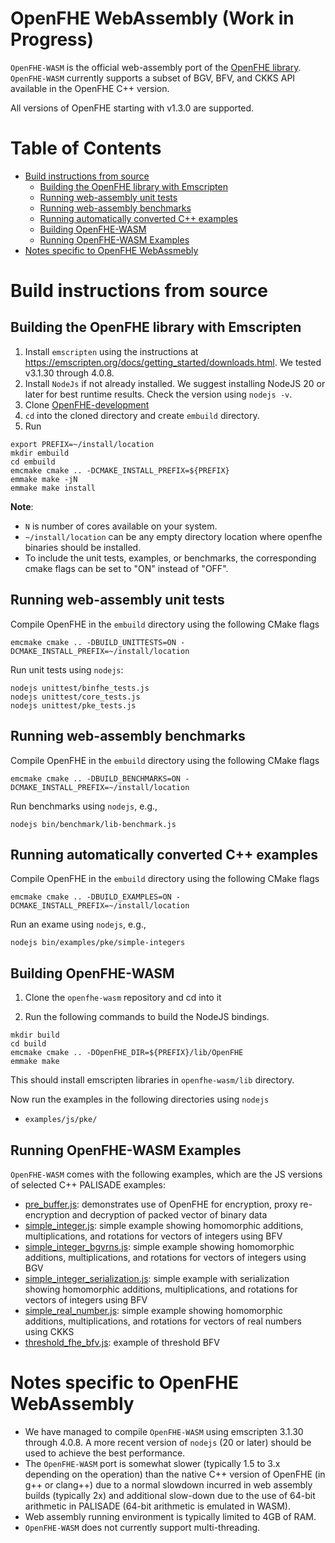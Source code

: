 # OpenFHE WebAssembly (Work in Progress)

`OpenFHE-WASM` is the official web-assembly port of the [OpenFHE library](https://github.com/openfheorg/openfhe-development). `OpenFHE-WASM` currently supports a subset of BGV, BFV, and CKKS API available in the OpenFHE C++ version.

All versions of OpenFHE starting with v1.3.0 are supported.

# Table of Contents
- [Build instructions from source](#build-instructions-from-source)
  - [Building the OpenFHE library with Emscripten](#building-the-openfhe-library-with-emscripten)
  - [Running web-assembly unit tests](#running-web-assembly-unit-tests)
  - [Running web-assembly benchmarks](#running-web-assembly-benchmarks)
  - [Running automatically converted C++ examples](#running-automatically-converted-c-examples)
  - [Building OpenFHE-WASM](#building-openfhe-wasm)
  - [Running OpenFHE-WASM Examples](#running-openfhe-wasm-examples)
- [Notes specific to OpenFHE WebAssmebly](#notes-specific-to-openfhe-webassembly)

# Build instructions from source

## Building the OpenFHE library with Emscripten

1. Install `emscripten` using the instructions at https://emscripten.org/docs/getting_started/downloads.html. We tested v3.1.30 through 4.0.8.
2. Install `NodeJs` if not already installed. We suggest installing NodeJS 20 or later for best runtime results. Check the version using `nodejs -v`.
3. Clone [OpenFHE-development](https://github.com/openfheorg/openfhe-development)
4. `cd` into the cloned directory and create `embuild` directory.
5. Run

```
export PREFIX=~/install/location
mkdir embuild
cd embuild
emcmake cmake .. -DCMAKE_INSTALL_PREFIX=${PREFIX}
emmake make -jN
emmake make install
```

**Note**: 
- `N` is number of cores available on your system.
- `~/install/location` can be any empty directory location where openfhe binaries should be installed. 
- To include the unit tests, examples, or benchmarks, the corresponding cmake flags can be set to "ON" instead of "OFF".

## Running web-assembly unit tests

Compile OpenFHE in the `embuild` directory using the following CMake flags
```
emcmake cmake .. -DBUILD_UNITTESTS=ON -DCMAKE_INSTALL_PREFIX=~/install/location
```

Run unit tests using `nodejs`:
```
nodejs unittest/binfhe_tests.js
nodejs unittest/core_tests.js
nodejs unittest/pke_tests.js
```

## Running web-assembly benchmarks

Compile OpenFHE in the `embuild` directory using the following CMake flags
```
emcmake cmake .. -DBUILD_BENCHMARKS=ON -DCMAKE_INSTALL_PREFIX=~/install/location
```

Run benchmarks using `nodejs`, e.g.,
```
nodejs bin/benchmark/lib-benchmark.js
```

## Running automatically converted C++ examples

Compile OpenFHE in the `embuild` directory using the following CMake flags
```
emcmake cmake .. -DBUILD_EXAMPLES=ON -DCMAKE_INSTALL_PREFIX=~/install/location
```

Run an exame using `nodejs`, e.g.,
```
nodejs bin/examples/pke/simple-integers
```

## Building OpenFHE-WASM

1. Clone the `openfhe-wasm` repository and cd into it

2. Run the following commands to build the NodeJS bindings.

```
mkdir build
cd build
emcmake cmake .. -DOpenFHE_DIR=${PREFIX}/lib/OpenFHE
emmake make
```

This should install emscripten libraries in `openfhe-wasm/lib` directory.

Now run the examples in the following directories using `nodejs`

* `examples/js/pke/`

## Running OpenFHE-WASM Examples

`OpenFHE-WASM` comes with the following examples, which are the JS versions of selected C++ PALISADE examples:

- [pre_buffer.js](examples/js/pke/pre-buffer.js): demonstrates use of OpenFHE for encryption, proxy re-encryption and decryption of packed vector of binary data
- [simple_integer.js](examples/js/pke/simple_integer.js): simple example showing homomorphic additions, multiplications, and rotations for vectors of integers using BFV
- [simple_integer_bgvrns.js](examples/js/pke/simple_integer_bgvrns.js): simple example showing homomorphic additions, multiplications, and rotations for vectors of integers using BGV
- [simple_integer_serialization.js](examples/js/pke/simple_integer_serialization.js): simple example with serialization showing homomorphic additions, multiplications, and rotations for vectors of integers using BFV
- [simple_real_number.js](examples/js/pke/simple_real_number.js): simple example showing homomorphic additions, multiplications, and rotations for vectors of real numbers using CKKS
- [threshold_fhe_bfv.js](examples/js/pke/threshold_fhe_bfv.js): example of threshold BFV

# Notes specific to OpenFHE WebAssembly

* We have managed to compile `OpenFHE-WASM` using emscripten 3.1.30 through 4.0.8. A more recent version of `nodejs` (20 or later) should be used to achieve the best performance.
* The `OpenFHE-WASM` port is somewhat slower (typically 1.5 to 3.x depending on the operation) than the native C++ version of OpenFHE (in g++ or clang++) due to a normal slowdown incurred in web assembly builds (typically 2x) and additional slow-down due to the use of 64-bit arithmetic in PALISADE (64-bit arithmetic is emulated in WASM).
* Web assembly running environment is typically limited to 4GB of RAM.
* `OpenFHE-WASM` does not currently support multi-threading.
